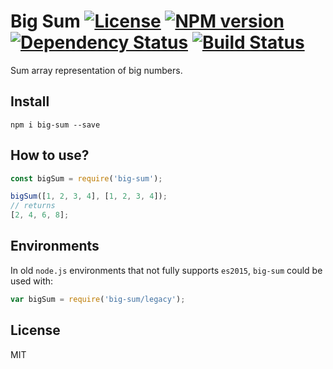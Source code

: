 # Big Sum [![License][LicenseIMGURL]][LicenseURL] [![NPM version][NPMIMGURL]][NPMURL] [![Dependency Status][DependencyStatusIMGURL]][DependencyStatusURL] [![Build Status][BuildStatusIMGURL]][BuildStatusURL]

Sum array representation of big numbers.

## Install

```
npm i big-sum --save
```

## How to use?

```js
const bigSum = require('big-sum');

bigSum([1, 2, 3, 4], [1, 2, 3, 4]);
// returns
[2, 4, 6, 8];
```

## Environments

In old `node.js` environments that not fully supports `es2015`, `big-sum` could be used with:

```js
var bigSum = require('big-sum/legacy');
```
## License

MIT

[NPMIMGURL]:                https://img.shields.io/npm/v/big-sum.svg?style=flat
[BuildStatusIMGURL]:        https://img.shields.io/travis/coderaiser/big-sum/master.svg?style=flat
[DependencyStatusIMGURL]:   https://img.shields.io/david/coderaiser/big-sum.svg?style=flat
[LicenseIMGURL]:            https://img.shields.io/badge/license-MIT-317BF9.svg?style=flat
[NPMURL]:                   https://npmjs.org/package/big-sum "npm"
[BuildStatusURL]:           https://travis-ci.org/coderaiser/big-sum  "Build Status"
[DependencyStatusURL]:      https://david-dm.org/coderaiser/big-sum "Dependency Status"
[LicenseURL]:               https://tldrlegal.com/license/mit-license "MIT License"


